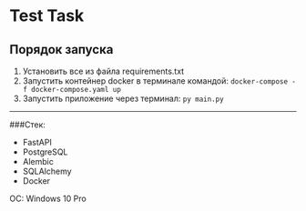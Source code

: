 # Test Task

## Порядок запуска
1. Установить все из файла requirements.txt
2. Запустить контейнер docker в терминале командой:
`docker-compose -f docker-compose.yaml up`
3. Запустить приложение через терминал: `py main.py`

***
###Стек:

 - FastAPI
 - PostgreSQL 
 - Alembic 
 - SQLAlchemy 
 - Docker
   
ОС:
 Windows 10 Pro